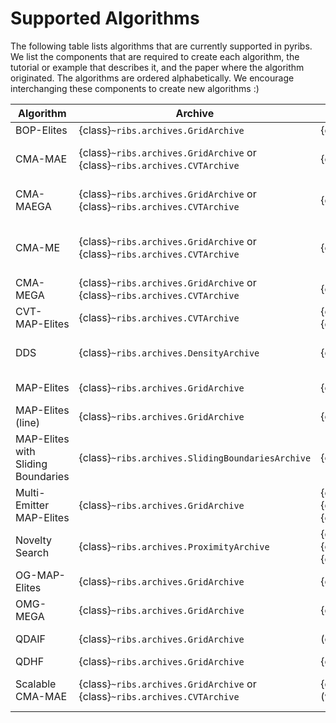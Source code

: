 # Supported Algorithms

The following table lists algorithms that are currently supported in pyribs. We
list the components that are required to create each algorithm, the tutorial or
example that describes it, and the paper where the algorithm originated. The
algorithms are ordered alphabetically. We encourage interchanging these
components to create new algorithms :)

| Algorithm                          | Archive                                                                   | Emitters                                                                                                                              | Result Archive                                                            | Scheduler                                               | Tutorial or Example                                                                                                | Paper                                                                                                      |
| ---------------------------------- | ------------------------------------------------------------------------- | ------------------------------------------------------------------------------------------------------------------------------------- | ------------------------------------------------------------------------- | ------------------------------------------------------- | ------------------------------------------------------------------------------------------------------------------ | ---------------------------------------------------------------------------------------------------------- |
| BOP-Elites                         | {class}`~ribs.archives.GridArchive`                                       | {class}`~ribs.emitters.BayesianOptimizationEmitter`                                                                                   | {class}`~ribs.archives.GridArchive`                                       | {class}`~ribs.schedulers.BayesianOptimizationScheduler` | {doc}`examples/bop_elites`                                                                                         | [Kent 2024](https://ieeexplore.ieee.org/abstract/document/10472301)                                        |
| CMA-MAE                            | {class}`~ribs.archives.GridArchive` or {class}`~ribs.archives.CVTArchive` | {class}`~ribs.emitters.EvolutionStrategyEmitter`                                                                                      | {class}`~ribs.archives.GridArchive` or {class}`~ribs.archives.CVTArchive` | {class}`~ribs.schedulers.Scheduler`                     | {doc}`tutorials/cma_mae`; {doc}`examples/sphere`                                                                   | [Fontaine 2023](https://arxiv.org/abs/2205.10752)                                                          |
| CMA-MAEGA                          | {class}`~ribs.archives.GridArchive` or {class}`~ribs.archives.CVTArchive` | {class}`~ribs.emitters.GradientArborescenceEmitter`                                                                                   | {class}`~ribs.archives.GridArchive` or {class}`~ribs.archives.CVTArchive` | {class}`~ribs.schedulers.Scheduler`                     | {doc}`tutorials/tom_cruise_dqd`; {doc}`examples/sphere`                                                            | [Fontaine 2023](https://arxiv.org/abs/2205.10752)                                                          |
| CMA-ME                             | {class}`~ribs.archives.GridArchive` or {class}`~ribs.archives.CVTArchive` | {class}`~ribs.emitters.EvolutionStrategyEmitter`                                                                                      | N/A                                                                       | {class}`~ribs.schedulers.Scheduler`                     | {doc}`tutorials/lunar_lander`; {doc}`tutorials/lsi_mnist`; {doc}`tutorials/arm_repertoire`; {doc}`examples/sphere` | [Fontaine 2020](https://arxiv.org/abs/1912.02400)                                                          |
| CMA-MEGA                           | {class}`~ribs.archives.GridArchive` or {class}`~ribs.archives.CVTArchive` | {class}`~ribs.emitters.GradientArborescenceEmitter`                                                                                   | N/A                                                                       | {class}`~ribs.schedulers.Scheduler`                     | {doc}`tutorials/tom_cruise_dqd`; {doc}`examples/sphere`                                                            | [Fontaine 2021](https://arxiv.org/abs/2106.03894)                                                          |
| CVT-MAP-Elites                     | {class}`~ribs.archives.CVTArchive`                                        | {class}`~ribs.emitters.GaussianEmitter` or {class}`~ribs.emitters.IsoLineEmitter`                                                     | N/A                                                                       | {class}`~ribs.schedulers.Scheduler`                     | {doc}`examples/sphere`                                                                                             | [Vassiliades 2018](https://ieeexplore.ieee.org/document/8000667)                                           |
| DDS                                | {class}`~ribs.archives.DensityArchive`                                    | {class}`~ribs.emitters.EvolutionStrategyEmitter`                                                                                      | {class}`~ribs.archives.GridArchive` or {class}`~ribs.archives.CVTArchive` | {class}`~ribs.schedulers.Scheduler`                     | {doc}`examples/sphere`                                                                                             | [Lee 2024](https://dl.acm.org/doi/10.1145/3638529.3654001)                                                 |
| MAP-Elites                         | {class}`~ribs.archives.GridArchive`                                       | {class}`~ribs.emitters.GaussianEmitter`                                                                                               | N/A                                                                       | {class}`~ribs.schedulers.Scheduler`                     | {doc}`tutorials/fooling_mnist`; {doc}`examples/sphere`                                                             | [Mouret 2015](https://arxiv.org/pdf/1504.04909.pdf)                                                        |
| MAP-Elites (line)                  | {class}`~ribs.archives.GridArchive`                                       | {class}`~ribs.emitters.IsoLineEmitter`                                                                                                | N/A                                                                       | {class}`~ribs.schedulers.Scheduler`                     | {doc}`examples/sphere`                                                                                             | [Vassiliades 2018](https://arxiv.org/abs/1804.03906)                                                       |
| MAP-Elites with Sliding Boundaries | {class}`~ribs.archives.SlidingBoundariesArchive`                          | {class}`~ribs.emitters.GaussianEmitter`                                                                                               | N/A                                                                       | {class}`~ribs.schedulers.Scheduler`                     |                                                                                                                    | [Fontaine 2019](https://arxiv.org/abs/1904.10656)                                                          |
| Multi-Emitter MAP-Elites           | {class}`~ribs.archives.GridArchive`                                       | {class}`~ribs.emitters.EvolutionStrategyEmitter`, {class}`~ribs.emitters.GaussianEmitter`, and {class}`~ribs.emitters.IsoLineEmitter` | N/A                                                                       | {class}`ribs.schedulers.BanditScheduler`                | {doc}`examples/sphere`                                                                                             | [Cully 2021](https://arxiv.org/abs/2007.05352)                                                             |
| Novelty Search                     | {class}`~ribs.archives.ProximityArchive`                                  | {class}`~ribs.emitters.EvolutionStrategyEmitter`, {class}`~ribs.emitters.GaussianEmitter`, or {class}`~ribs.emitters.IsoLineEmitter`  | {class}`~ribs.archives.GridArchive` (optional)                            | {class}`~ribs.schedulers.Scheduler`                     | {doc}`tutorials/ns_maze`; {doc}`examples/sphere`                                                                   | [Lehman 2011](https://web.archive.org/web/20220707041732/https://eplex.cs.ucf.edu/papers/lehman_ecj11.pdf) |
| OG-MAP-Elites                      | {class}`~ribs.archives.GridArchive`                                       | {class}`~ribs.emitters.GradientOperatorEmitter`                                                                                       | N/A                                                                       | {class}`~ribs.schedulers.Scheduler`                     | {doc}`examples/sphere`                                                                                             | [Fontaine 2021](https://arxiv.org/abs/2106.03894)                                                          |
| OMG-MEGA                           | {class}`~ribs.archives.GridArchive`                                       | {class}`~ribs.emitters.GradientOperatorEmitter`                                                                                       | N/A                                                                       | {class}`~ribs.schedulers.Scheduler`                     | {doc}`examples/sphere`                                                                                             | [Fontaine 2021](https://arxiv.org/abs/2106.03894)                                                          |
| QDAIF                              | {class}`~ribs.archives.GridArchive`                                       | (custom)                                                                                                                              | N/A                                                                       | {class}`~ribs.schedulers.Scheduler`                     | {doc}`tutorials/qdaif`                                                                                             | [Bradley 2024](https://qdaif.github.io)                                                                    |
| QDHF                               | {class}`~ribs.archives.GridArchive`                                       | {class}`~ribs.emitters.GaussianEmitter`                                                                                               | N/A                                                                       | {class}`~ribs.schedulers.Scheduler`                     | {doc}`tutorials/qdhf`                                                                                              | [Ding 2024](https://liding.info/qdhf/)                                                                     |
| Scalable CMA-MAE                   | {class}`~ribs.archives.GridArchive` or {class}`~ribs.archives.CVTArchive` | {class}`~ribs.emitters.EvolutionStrategyEmitter` (with `es` parameter)                                                                | {class}`~ribs.archives.GridArchive` or {class}`~ribs.archives.CVTArchive` | {class}`~ribs.schedulers.Scheduler`                     | {doc}`tutorials/scalable_cma_mae`                                                                                  | [Tjanaka 2023](https://scalingcmamae.github.io/)                                                           |
